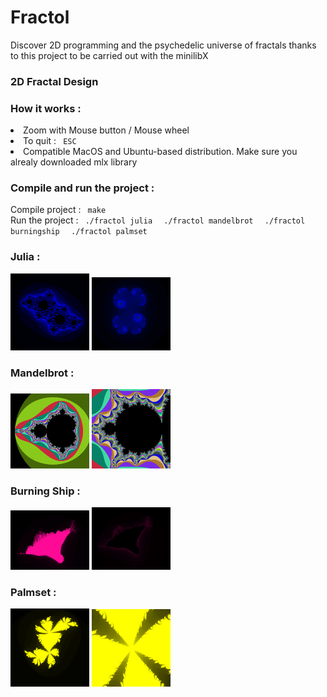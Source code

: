 # Fractol

Discover 2D programming and the psychedelic universe of fractals thanks to this project to be carried out with the minilibX

<h3> 2D Fractal Design </h3>

<h3> How it works : </h3>
<li> Zoom with Mouse button / Mouse wheel </li>
<li> To quit : <code> ESC </code> </li>
<li> Compatible MacOS and Ubuntu-based distribution. Make sure you alrealy downloaded mlx library </li>

<h3> Compile and run the project : </h3>
Compile project : <code> make </code><br/>
Run the project : <code> ./fractol julia </code> <code> ./fractol mandelbrot </code> <code> ./fractol burningship </code> <code> ./fractol palmset </code>

<h3> Julia :</h3>
<img src="https://github.com/FunctionalGordun/Fractol/blob/master/docs/j1.png" width="25%"/>
<img src="https://github.com/FunctionalGordun/Fractol/blob/master/docs/j2.png" width="25%"/>

<h3> Mandelbrot :</h3>
<img src="https://github.com/FunctionalGordun/Fractol/blob/master/docs/m1.png" width="25%"/>
<img src="https://github.com/FunctionalGordun/Fractol/blob/master/docs/m2.png" width="25%"/>

<h3> Burning Ship :</h3>
<img src="https://github.com/FunctionalGordun/Fractol/blob/master/docs/b1.png" width="25%"/>
<img src="https://github.com/FunctionalGordun/Fractol/blob/master/docs/b2.png" width="25%"/>

<h3> Palmset :</h3>
<img src="https://github.com/FunctionalGordun/Fractol/blob/master/docs/p1.png" width="25%"/>
<img src="https://github.com/FunctionalGordun/Fractol/blob/master/docs/p2.png" width="25%"/>
